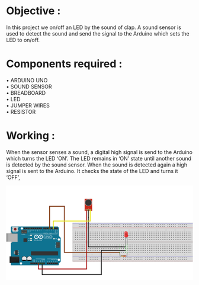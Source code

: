 # Objective :
In this project we on/off an LED by the sound of clap. A sound sensor is used to detect the sound and send the signal to the Arduino which sets the LED to on/off. 

# Components required :    
•	ARDUINO UNO    
•	SOUND SENSOR     
•	BREADBOARD    
•	LED    
•	JUMPER WIRES     
•	RESISTOR    

# Working :
When the sensor senses a sound, a digital high signal is send to the Arduino which turns the LED ‘ON’. The LED remains in ‘ON’ state until another sound is detected by the sound sensor. When the sound is detected again a high signal is sent to the Arduino. It checks the state of the LED and turns it ‘OFF’,

![alt text](https://github.com/kartikmohan123/Clap-Switch/blob/master/circuit.png)

